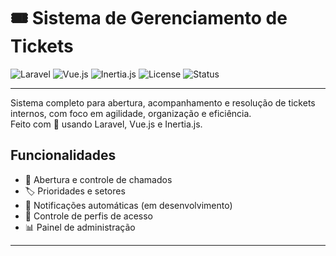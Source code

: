 # 🎟️ Sistema de Gerenciamento de Tickets

![Laravel](https://img.shields.io/badge/Laravel-12-red)
![Vue.js](https://img.shields.io/badge/Vue.js-3.x-42b883)
![Inertia.js](https://img.shields.io/badge/Inertia.js-SPA-0f172a)
![License](https://img.shields.io/badge/license-MIT-green)
![Status](https://img.shields.io/badge/status-Em%20Desenvolvimento-yellow)

---

Sistema completo para abertura, acompanhamento e resolução de tickets internos, com foco em agilidade, organização e eficiência.  
Feito com 💖 usando Laravel, Vue.js e Inertia.js.

## Funcionalidades
- 📄 Abertura e controle de chamados
- 🏷️ Prioridades e setores
- 🔔 Notificações automáticas (em desenvolvimento)
- 👥 Controle de perfis de acesso
- 📊 Painel de administração

---
